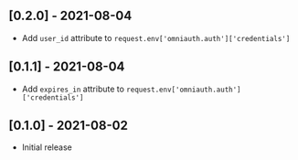 ## [0.2.0] - 2021-08-04

- Add `user_id` attribute to `request.env['omniauth.auth']['credentials']`

## [0.1.1] - 2021-08-04

- Add `expires_in` attribute to `request.env['omniauth.auth']['credentials']`

## [0.1.0] - 2021-08-02

- Initial release
